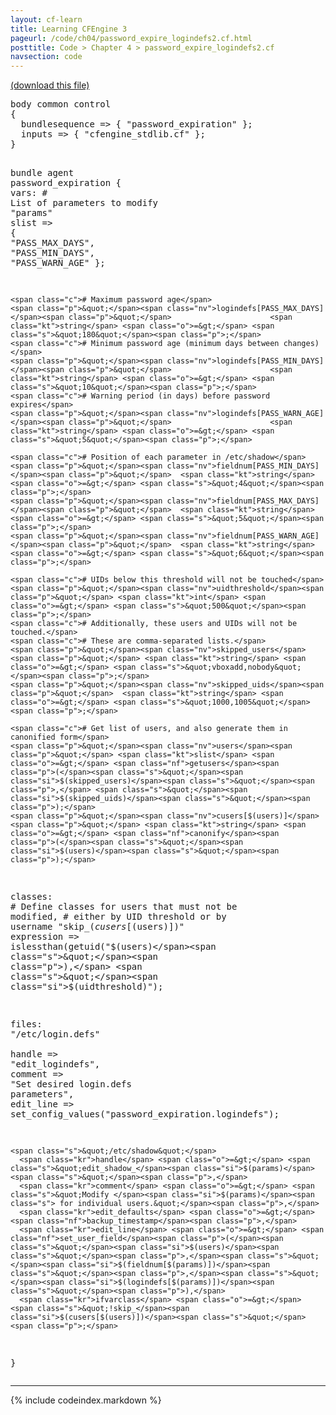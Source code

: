 ```yaml
---
layout: cf-learn
title: Learning CFEngine 3
pageurl: /code/ch04/password_expire_logindefs2.cf.html
posttitle: Code > Chapter 4 > password_expire_logindefs2.cf
navsection: code
---
```


[(download this file)](https://raw.github.com/zzamboni/cf-learn.info/master/src/ch04/password_expire_logindefs2.cf)

<div class="highlight"><pre><span class="k">body</span> <span class="k">common</span> <span class="k">control</span>
<span class="p">{</span>
  <span class="kr">bundlesequence</span> <span class="o">=&gt;</span> <span class="p">{</span> <span class="s">&quot;password_expiration&quot;</span> <span class="p">};</span>
  <span class="kr">inputs</span> <span class="o">=&gt;</span> <span class="p">{</span> <span class="s">&quot;cfengine_stdlib.cf&quot;</span> <span class="p">};</span>
<span class="p">}</span>

<span class="k">bundle</span> <span class="k">agent</span> <span class="nf">password_expiration</span>
<span class="p">{</span>
  <span class="kd">vars</span><span class="p">:</span>
    <span class="c"># List of parameters to modify</span>
    <span class="p">&quot;</span><span class="nv">params</span><span class="p">&quot;</span> <span class="kt">slist</span> <span class="o">=&gt;</span> <span class="p">{</span> <span class="s">&quot;PASS_MAX_DAYS&quot;</span><span class="p">,</span> <span class="s">&quot;PASS_MIN_DAYS&quot;</span><span class="p">,</span> <span class="s">&quot;PASS_WARN_AGE&quot;</span> <span class="p">};</span>   

    <span class="c"># Maximum password age</span>
    <span class="p">&quot;</span><span class="nv">logindefs[PASS_MAX_DAYS]</span><span class="p">&quot;</span>                      <span class="kt">string</span> <span class="o">=&gt;</span> <span class="s">&quot;180&quot;</span><span class="p">;</span>   
    <span class="c"># Minimum password age (minimum days between changes)</span>
    <span class="p">&quot;</span><span class="nv">logindefs[PASS_MIN_DAYS]</span><span class="p">&quot;</span>                      <span class="kt">string</span> <span class="o">=&gt;</span> <span class="s">&quot;10&quot;</span><span class="p">;</span>
    <span class="c"># Warning period (in days) before password expires</span>
    <span class="p">&quot;</span><span class="nv">logindefs[PASS_WARN_AGE]</span><span class="p">&quot;</span>                      <span class="kt">string</span> <span class="o">=&gt;</span> <span class="s">&quot;5&quot;</span><span class="p">;</span>

    <span class="c"># Position of each parameter in /etc/shadow</span>
    <span class="p">&quot;</span><span class="nv">fieldnum[PASS_MIN_DAYS]</span><span class="p">&quot;</span>  <span class="kt">string</span> <span class="o">=&gt;</span> <span class="s">&quot;4&quot;</span><span class="p">;</span>   
    <span class="p">&quot;</span><span class="nv">fieldnum[PASS_MAX_DAYS]</span><span class="p">&quot;</span>  <span class="kt">string</span> <span class="o">=&gt;</span> <span class="s">&quot;5&quot;</span><span class="p">;</span>
    <span class="p">&quot;</span><span class="nv">fieldnum[PASS_WARN_AGE]</span><span class="p">&quot;</span>  <span class="kt">string</span> <span class="o">=&gt;</span> <span class="s">&quot;6&quot;</span><span class="p">;</span>
   
    <span class="c"># UIDs below this threshold will not be touched</span>
    <span class="p">&quot;</span><span class="nv">uidthreshold</span><span class="p">&quot;</span> <span class="kt">int</span> <span class="o">=&gt;</span> <span class="s">&quot;500&quot;</span><span class="p">;</span>   
    <span class="c"># Additionally, these users and UIDs will not be touched.</span>
    <span class="c"># These are comma-separated lists.</span>
    <span class="p">&quot;</span><span class="nv">skipped_users</span><span class="p">&quot;</span> <span class="kt">string</span> <span class="o">=&gt;</span> <span class="s">&quot;vboxadd,nobody&quot;</span><span class="p">;</span>   
    <span class="p">&quot;</span><span class="nv">skipped_uids</span><span class="p">&quot;</span>  <span class="kt">string</span> <span class="o">=&gt;</span> <span class="s">&quot;1000,1005&quot;</span><span class="p">;</span>

    <span class="c"># Get list of users, and also generate them in canonified form</span>
    <span class="p">&quot;</span><span class="nv">users</span><span class="p">&quot;</span> <span class="kt">slist</span> <span class="o">=&gt;</span> <span class="nf">getusers</span><span class="p">(</span><span class="s">&quot;</span><span class="si">$(skipped_users)</span><span class="s">&quot;</span><span class="p">,</span> <span class="s">&quot;</span><span class="si">$(skipped_uids)</span><span class="s">&quot;</span><span class="p">);</span>   
    <span class="p">&quot;</span><span class="nv">cusers[$(users)]</span><span class="p">&quot;</span> <span class="kt">string</span> <span class="o">=&gt;</span> <span class="nf">canonify</span><span class="p">(</span><span class="s">&quot;</span><span class="si">$(users)</span><span class="s">&quot;</span><span class="p">);</span>

  <span class="kd">classes</span><span class="p">:</span>
    <span class="c"># Define classes for users that must not be modified,</span>
    <span class="c"># either by UID threshold or by username</span>
    <span class="s">&quot;skip_</span><span class="si">$(cusers[$(users)])</span><span class="s">&quot;</span>  <span class="kr">expression</span> <span class="o">=&gt;</span> <span class="nf">islessthan</span><span class="p">(</span><span class="nf">getuid</span><span class="p">(</span><span class="s">&quot;</span><span class="si">$(users)</span><span class="s">&quot;</span><span class="p">),</span> <span class="s">&quot;</span><span class="si">$(uidthreshold)</span><span class="s">&quot;</span><span class="p">);</span>   
    
  <span class="kd">files</span><span class="p">:</span>
    <span class="s">&quot;/etc/login.defs&quot;</span>   
      <span class="kr">handle</span> <span class="o">=&gt;</span> <span class="s">&quot;edit_logindefs&quot;</span><span class="p">,</span>
      <span class="kr">comment</span> <span class="o">=&gt;</span> <span class="s">&quot;Set desired login.defs parameters&quot;</span><span class="p">,</span>
      <span class="kr">edit_line</span> <span class="o">=&gt;</span> <span class="nf">set_config_values</span><span class="p">(</span><span class="s">&quot;password_expiration.logindefs&quot;</span><span class="p">);</span>
   
    <span class="s">&quot;/etc/shadow&quot;</span>   
      <span class="kr">handle</span> <span class="o">=&gt;</span> <span class="s">&quot;edit_shadow_</span><span class="si">$(params)</span><span class="s">&quot;</span><span class="p">,</span>
      <span class="kr">comment</span> <span class="o">=&gt;</span> <span class="s">&quot;Modify </span><span class="si">$(params)</span><span class="s"> for individual users.&quot;</span><span class="p">,</span>
      <span class="kr">edit_defaults</span> <span class="o">=&gt;</span> <span class="nf">backup_timestamp</span><span class="p">,</span>
      <span class="kr">edit_line</span> <span class="o">=&gt;</span> <span class="nf">set_user_field</span><span class="p">(</span><span class="s">&quot;</span><span class="si">$(users)</span><span class="s">&quot;</span><span class="p">,</span><span class="s">&quot;</span><span class="si">$(fieldnum[$(params)])</span><span class="s">&quot;</span><span class="p">,</span><span class="s">&quot;</span><span class="si">$(logindefs[$(params)])</span><span class="s">&quot;</span><span class="p">),</span>
      <span class="kr">ifvarclass</span> <span class="o">=&gt;</span> <span class="s">&quot;!skip_</span><span class="si">$(cusers[$(users)])</span><span class="s">&quot;</span><span class="p">;</span>
<span class="p">}</span>
</pre></div>


----

{% include codeindex.markdown %}
